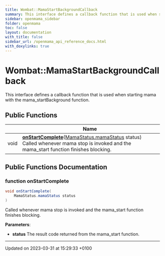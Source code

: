 ```yaml
---
title: Wombat::MamaStartBackgroundCallback
summary: This interface defines a callback function that is used when starting mama with the mama_startBackground function. 
sidebar: openmama_sidebar
folder: openmama
toc: false
layout: documentation
with_title: false
sidebar_url: /openmama_api_reference_docs.html
with_doxylinks: true
---
```


# Wombat::MamaStartBackgroundCallback



This interface defines a callback function that is used when starting mama with the mama_startBackground function. 

## Public Functions

|                | Name           |
| -------------- | -------------- |
| void | **[onStartComplete](interfaceWombat_1_1MamaStartBackgroundCallback.html#function-onstartcomplete)**([MamaStatus.mamaStatus](classWombat_1_1MamaStatus.html#enum-mamastatus) status)<br>Called whenever mama stop is invoked and the mama_start function finishes blocking.  |

## Public Functions Documentation

### function onStartComplete

```csharp
void onStartComplete(
    MamaStatus.mamaStatus status
)
```

Called whenever mama stop is invoked and the mama_start function finishes blocking. 

**Parameters**: 

  * **status** The result code returned from the mama_start function. 


-------------------------------

Updated on 2023-03-31 at 15:29:33 +0100
